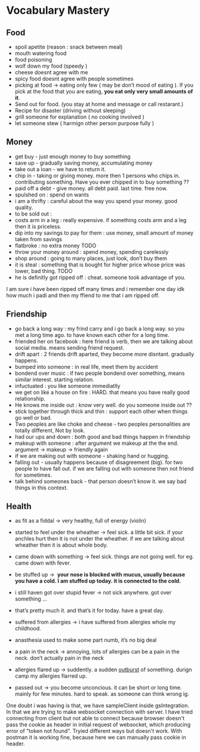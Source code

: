 # Vocabulary Mastery

## Food

- spoil apetite (reason : snack between meal)
- mouth watering food
- food poisoning
- wolf down my food (speedy )
- cheese doesnt agree with me
- spicy food doesnt agree with people sometimes
- picking at food → eating only few ( may be don’t mood of eating ). If you pick at the food that you are eating, **you eat only very small amounts of it**.
- Send out for food. (you stay at home and message or call restarant.)
- Recipe for disaster (driving without sleeping)
- grill someone for explanation ( no cooking involved )
- let someone stew ( harmign other person purpose fully )

## Money

- get buy - just enough money to buy something
- save up - gradually saving money, accumulating money
- take out a loan - we have to return it.
- chip in - taking or giving money. more then 1 persons who chips in. contributing something. Have you ever chipped in to buy something ??
- paid off a debt - give money. all debt paid. last time. free now.
- spulshed on : spend on wants
- i am a thrifty : careful about the way you spend your money. good quality.
- to be sold out :
- costs  arm in a leg : really expensive. if something costs arm and a leg then it is priceless.
- dip into my savings to pay for them : use money, small amount of money taken from savings
- flatbroke : no extra money  TODO
- throw your money around : spend money, spending carelessly
- shop around : going to many places, just look, don’t buy them
- it is steal : something that is bought for higher price whose price was lower, bad thing. TODO
- he is definitly got ripped off : cheat. someone took advantage of you.

I am sure i have been ripped off many times and i remember one day idk how much i padi and then my ffiend to me that i am ripped off.

## Friendship

- go back a long way : my frind carry and i go back a long way. so you met a long time ago. to have known each other for a long time.
- friended her on facebook : here friend is verb, then we are talking about social media. means sending friend request.
- drift apart : 2 friends drift aparted, they become more disntant. gradually happens.
- bumped into someone : in real life, meet them by accident
- bondend over music : if two people bondend over something, means similar interest. starting relation.
- infuctuated : you like someone immediatlly
- we get on like a house on fire : HARD. that means you have really good relationship.
- He knows me inside out : know very well. do you someone inside out ??
- stick together through thick and thin : support each other when things go well or bad.
- Two peoples are like choke and cheese - two peoples personalities are totally different, Not by look.
- had our ups and down : both good and bad things happen in friendship
- makeup with someone : after argument we makeup at the the end. argument → makeup → friendly again
- if we are making out with someone - shaking hand or hugging.
- falling out - usually happens because of disagreement (big). for two people to have fall out. if we are falling out with someone then not friend for sometimes.
- talk behind someones back - that person doesn’t know it. we say bad things in this context.

## Health

- as fit as a fiddal → very healthy, full of energy  (violin)
- started to feel under the wheather → feel sick. a little bit sick.  if your anchles hurt then it is not under the wheather. if we are talking about wheather then it is about whole body.
- came down with something → feel sick. things are not going well.  for eg. came down with fever.
- be stuffed up →  **your nose is blocked with mucus, usually because you have a cold. I am stuffed up today. it is connected to the cold.**
- i still haven got over stupid fever → not sick anywhere. got over something …
- that’s pretty much it. and that’s it for today. have a great day.

- suffered from allergies → i have suffered from allergies whole my childhood.
- anasthesia used to make some part numb, it’s no big deal
- a pain in the neck → annoying, lots of allergies can be a pain in the neck. don’t actually pain in the neck
- allergies flared up → suddently. a sudden [outburst](https://www.google.com/search?sca_esv=abfaf7a898a2efc2&q=outburst&si=ACC90nwZKElgOcNXBU934ENhMNgqlfrVYIdY0I7pNAz8oc-eWi-hcTz0L5zJy8bHhMCLTN7gw6gbWs5A9N26InOsaTx-hBwn_QQv1EFi0uU6N7zURz8rr6M%3D&expnd=1&sa=X&ved=2ahUKEwi4xcTny_iGAxU12TgGHZJkDzkQyecJegQIJRAY) of something. durign camp my allergies flarred up.
- passed out → you become unconcious. it can be short or long time. mainly for few minutes. hard to speak. as someone can think wrong ig.

One doubt i was having is that, we have sampleClient inside gsIntegration. In that we are trying to make websocket connection with server. I have tried connecting from client but not able to connect because browser doesn't pass the cookie as header in initial request of websocket, which producing error of "token not found". Tryied different ways but doesn't work. With postman it is working fine, because here we can manually pass cookie in header.
